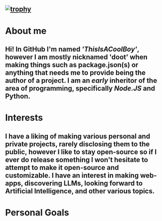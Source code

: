[![trophy](https://github-profile-trophy.vercel.app/?username=ThisIsACoolBoy)](https://github.com/ryo-ma/github-profile-trophy)
-
# About me
Hi! In GitHub I'm named _'ThisIsACoolBoy'_, however I am mostly nicknamed '__doot__' when making things such as package.json(s) or anything that needs me to provide being the author of a project. I am an _early_ inheritor of the area of programming, specifically *Node.JS* and Python.
-
# Interests
I have a liking of making various personal and private projects, rarely disclosing them to the public, however I like to stay open-source so if I ever do release something I won't hesitate to attempt to make it open-source and customizable. I have an interest in making web-apps, discovering LLMs, looking forward to Artificial Intelligence, and other various topics.
-
# Personal Goals
